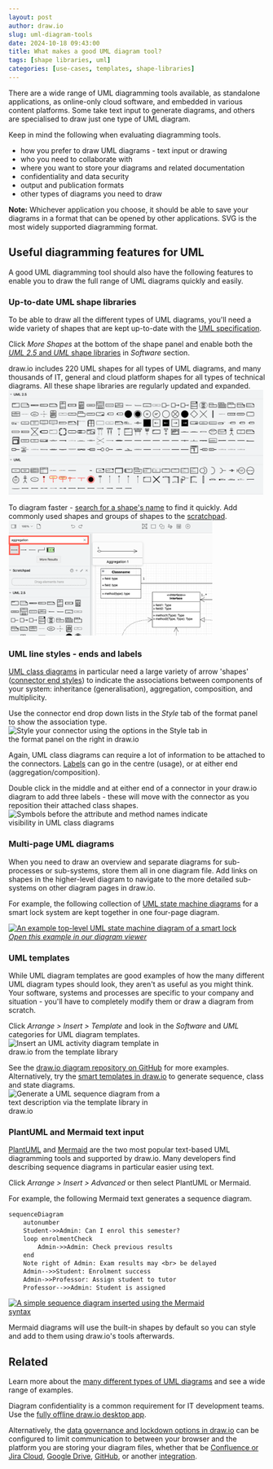 ```yaml
---
layout: post
author: draw.io
slug: uml-diagram-tools
date: 2024-10-18 09:43:00
title: What makes a good UML diagram tool?
tags: [shape libraries, uml]
categories: [use-cases, templates, shape-libraries]
---
```


There are a wide range of UML diagramming tools available, as standalone applications, as online-only cloud software, and embedded in various content platforms. Some take text input to generate diagrams, and others are specialised to draw just one type of UML diagram. 

Keep in mind the following when evaluating diagramming tools.
* how you prefer to draw UML diagrams - text input or drawing
* who you need to collaborate with
* where you want to store your diagrams and related documentation
* confidentiality and data security
* output and publication formats
* other types of diagrams you need to draw

**Note:** Whichever application you choose, it should be able to save your diagrams in a format that can be opened by other applications. SVG is the most widely supported diagramming format. 

## Useful diagramming features for UML

A good UML diagramming tool should also have the following features to enable you to draw the full range of UML diagrams quickly and easily.

### Up-to-date UML shape libraries

To be able to draw all the different types of UML diagrams, you'll need a wide variety of shapes that are kept up-to-date with the [UML specification](https://www.omg.org/spec/UML/2.5.1/About-UML/). 

Click _More Shapes_ at the bottom of the shape panel and enable both the [_UML 2.5_ and _UML_ shape libraries](/blog/uml-2-5.html) in _Software_ section. 

draw.io includes 220 UML shapes for all types of UML diagrams, and many thousands of IT, general and cloud platform shapes for all types of technical diagrams. All these shape libraries are regularly updated and expanded.
<br /><img src="/assets/img/blog/uml-shape-libraries-all.png" style="width=100%;max-width:500px;height:auto;" alt="The shapes in the UML and UML 2.5 shape library let you create all types of UML diagrams">

To diagram faster - [search for a shape's name](/doc/faq/shape-search.html) to find it quickly. Add commonly used shapes and groups of shapes to the [scratchpad](/doc/faq/scratchpad.html).
<br /><img src="/assets/img/blog/uml-aggregation-search.png" style="width=100%;max-width:400px;height:auto;" alt="Search for shapes by their UML names to find them quickly">

### UML line styles - ends and labels 

[UML class diagrams](/blog/uml-class-diagrams.html) in particular need a large variety of arrow 'shapes' ([connector end styles](/doc/faq/connector-styles.html)) to indicate the associations between components of your system: inheritance (generalisation), aggregation, composition, and multiplicity. 

Use the connector end drop down lists in the _Style_ tab of the format panel to show the association type. 
<br /><img src="/assets/img/blog/style-tab-line-start-line-end.png" style="width=100%;max-width:400px;height:auto;" alt="Style your connector using the options in the Style tab in the format panel on the right in draw.io">

Again, UML class diagrams can require a lot of information to be attached to the connectors. [Labels](/doc/faq/labels-add.html) can go in the centre (usage), or at either end (aggregation/composition). 

Double click in the middle and at either end of a connector in your draw.io diagram to add three labels - these will move with the connector as you reposition their attached class shapes. 
<br /><img src="/assets/img/blog/uml-class-shape-visibility-example.png" style="width=100%;max-width:400px;height:auto;" alt="Symbols before the attribute and method names indicate visibility in UML class diagrams">

### Multi-page UML diagrams

When you need to draw an overview and separate diagrams for sub-processes or sub-systems, store them all in one diagram file. Add links on shapes in the higher-level diagram to navigate to the more detailed sub-systems on other diagram pages in draw.io. 

For example, the following collection of [UML state machine diagrams](/blog/uml-state-diagrams.html) for a smart lock system are kept together in one four-page diagram. 

[<img src="/assets/img/blog/uml-state-diagram-smart-lock.png" style="width=100%;max-width:600px;height:auto;" alt="An example top-level UML state machine diagram of a smart lock">](https://viewer.diagrams.net/?lightbox=1&highlight=0000ff&edit=_blank&layers=1&page=0&nav=1&title=#Uhttps%3A%2F%2Fraw.githubusercontent.com%2Fjgraph%2Fdrawio-diagrams%2Fdev%2Fblog%2Fuml-state-diagram-smart-lock.drawio)
<br />[_Open this example in our diagram viewer_](https://viewer.diagrams.net/?lightbox=1&highlight=0000ff&edit=_blank&layers=1&page=0&nav=1&title=#Uhttps%3A%2F%2Fraw.githubusercontent.com%2Fjgraph%2Fdrawio-diagrams%2Fdev%2Fblog%2Fuml-state-diagram-smart-lock.drawio)

### UML templates

While UML diagram templates are good examples of how the many different UML diagram types should look, they aren't as useful as you might think. Your software, systems and processes are specific to your company and situation - you'll have to completely modify them or draw a diagram from scratch. 

Click _Arrange > Insert > Template_ and look in the _Software_ and _UML_ categories for UML diagram templates. 
<br /><img src="/assets/img/blog/activity-diagram-template.png" style="width=100%;max-width:300px;height:auto;" alt="Insert an UML activity diagram template in draw.io from the template library">

See the [draw.io diagram repository on GitHub](https://github.com/jgraph/drawio-diagrams/tree/dev/blog) for more examples. Alternatively, try the [smart templates in draw.io](/blog/smart-diagram-generation.html) to generate sequence, class and state diagrams. 
<br /><img src="/assets/img/blog/diagram-generator-sequence.png" style="width=100%;max-width:300px;height:auto;" alt="Generate a UML sequence diagram from a text description via the template library in draw.io"> 

### PlantUML and Mermaid text input

[PlantUML](/blog/plantuml.html) and [Mermaid](/blog/mermaid-diagrams.html) are the two most popular text-based UML diagramming tools and supported by draw.io. Many developers find describing sequence diagrams in particular easier using text.

Click _Arrange > Insert > Advanced_ or then select PlantUML or Mermaid. 

For example, the following Mermaid text generates a sequence diagram.
```
sequenceDiagram
    autonumber
    Student->>Admin: Can I enrol this semester?
    loop enrolmentCheck
        Admin->>Admin: Check previous results
    end
    Note right of Admin: Exam results may <br> be delayed
    Admin-->>Student: Enrolment success
    Admin->>Professor: Assign student to tutor
    Professor-->>Admin: Student is assigned
```
[<img src="/assets/img/blog/mermaid-sequence-example.png" style="width=100%;max-width:400px;height:auto;" alt="A simple sequence diagram inserted using the Mermaid syntax">](https://app.diagrams.net/?lightbox=1&highlight=0000ff&edit=_blank&layers=1&nav=1&page=3&title=#Uhttps%3A%2F%2Fraw.githubusercontent.com%2Fjgraph%2Fdrawio-diagrams%2Fmaster%2Fblog%2Fmermaid-examples.drawio)

Mermaid diagrams will use the built-in shapes by default so you can style and add to them using draw.io's tools afterwards.  

## Related

Learn more about the [many different types of UML diagrams](https://www.drawio.com/search?search=uml) and see a wide range of examples.

Diagram confidentiality is a common requirement for IT development teams. Use the [fully offline draw.io desktop app](https://github.com/jgraph/drawio-desktop/releases). 

Alternatively, the [data governance and lockdown options in draw.io](/blog/data-governance-lockdown.html) can be configured to limit communication to between your browser and the platform you are storing your diagram files, whether that be [Confluence or Jira Cloud](/blog/drawio-features-confluence-cloud.html), [Google Drive](/doc/faq/google-drive-diagrams.html), [GitHub](/blog/github-support.html), or another [integration](https://www.drawio.com/integrations.html).  